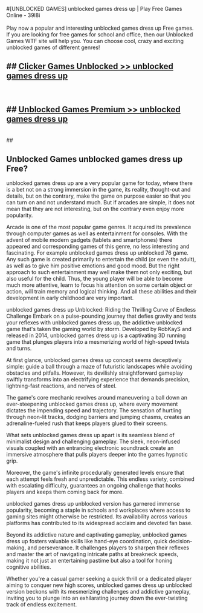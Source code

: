 #[UNBLOCKED GAMES] unblocked games dress up | Play Free Games Online - 39l8i <br>
<br>
Play now a popular and interesting unblocked games dress up Free games. If you are looking for free games for school and office, then our Unblocked Games WTF site will help you. You can choose cool, crazy and exciting unblocked games of different genres!


## ##  [Clicker Games Unblocked >> unblocked games dress up](http://freeplayer.one?title=unblocked_games_dress_up&ref=22)
  <br>

##  ## [Unblocked Games Premium >> unblocked games dress up](http://freeplayer.one?title=unblocked_games_dress_up&ref=22)
  <br>
  ##



## Unblocked Games unblocked games dress up Free?

unblocked games dress up are a very popular game for today, where there is a bet not on a strong immersion in the game, its reality, thought-out and details, but on the contrary, make the game on purpose easier so that you can turn on and not understand much. But if arcades are simple, it does not mean that they are not interesting, but on the contrary even enjoy more popularity.

Arcade is one of the most popular game genres. It acquired its prevalence through computer games as well as entertainment for consoles. With the advent of mobile modern gadgets (tablets and smartphones) there appeared and corresponding games of this genre, no less interesting and fascinating. For example unblocked games dress up unblocked 76 game. Any such game is created primarily to entertain the child (or even the adult), as well as to give him positive emotions and good mood. But the right approach to such entertainment may well make them not only exciting, but also useful for the child. Thus, the young player will be able to become much more attentive, learn to focus his attention on some certain object or action, will train memory and logical thinking. And all these abilities and their development in early childhood are very important.

unblocked games dress up Unblocked: Riding the Thrilling Curve of Endless Challenge
Embark on a pulse-pounding journey that defies gravity and tests your reflexes with unblocked games dress up, the addictive unblocked game that's taken the gaming world by storm. Developed by RobKayS and released in 2014, unblocked games dress up is a captivating 3D running game that plunges players into a mesmerizing world of high-speed twists and turns.

At first glance, unblocked games dress up concept seems deceptively simple: guide a ball through a maze of futuristic landscapes while avoiding obstacles and pitfalls. However, its devilishly straightforward gameplay swiftly transforms into an electrifying experience that demands precision, lightning-fast reactions, and nerves of steel.

The game's core mechanic revolves around maneuvering a ball down an ever-steepening unblocked games dress up, where every movement dictates the impending speed and trajectory. The sensation of hurtling through neon-lit tracks, dodging barriers and jumping chasms, creates an adrenaline-fueled rush that keeps players glued to their screens.

What sets unblocked games dress up apart is its seamless blend of minimalist design and challenging gameplay. The sleek, neon-infused visuals coupled with an entrancing electronic soundtrack create an immersive atmosphere that pulls players deeper into the games hypnotic grip.

Moreover, the game's infinite procedurally generated levels ensure that each attempt feels fresh and unpredictable. This endless variety, combined with escalating difficulty, guarantees an ongoing challenge that hooks players and keeps them coming back for more.

unblocked games dress up unblocked version has garnered immense popularity, becoming a staple in schools and workplaces where access to gaming sites might otherwise be restricted. Its availability across various platforms has contributed to its widespread acclaim and devoted fan base.

Beyond its addictive nature and captivating gameplay, unblocked games dress up fosters valuable skills like hand-eye coordination, quick decision-making, and perseverance. It challenges players to sharpen their reflexes and master the art of navigating intricate paths at breakneck speeds, making it not just an entertaining pastime but also a tool for honing cognitive abilities.

Whether you're a casual gamer seeking a quick thrill or a dedicated player aiming to conquer new high scores, unblocked games dress up unblocked version beckons with its mesmerizing challenges and addictive gameplay, inviting you to plunge into an exhilarating journey down the ever-twisting track of endless excitement.